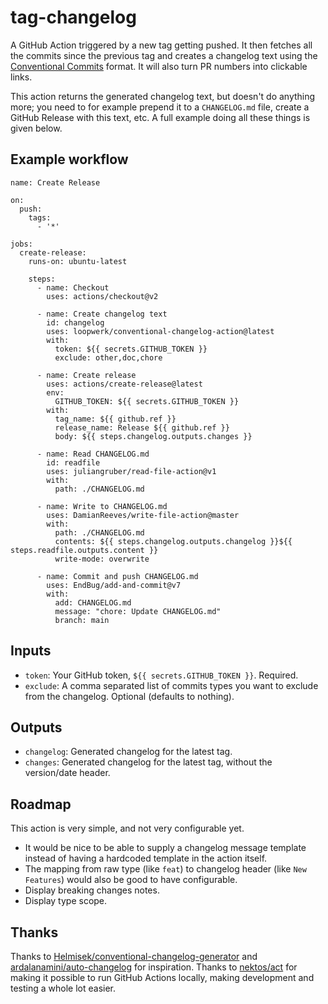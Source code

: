 # tag-changelog
A GitHub Action triggered by a new tag getting pushed. It then fetches all the commits since the previous tag and creates a changelog text using the [Conventional Commits](https://www.conventionalcommits.org) format. It will also turn PR numbers into clickable links.

This action returns the generated changelog text, but doesn't do anything more; you need to for example prepend it to a `CHANGELOG.md` file, create a GitHub Release with this text, etc. A full example doing all these things is given below.

## Example workflow
```
name: Create Release

on:
  push:
    tags:
      - '*'

jobs:
  create-release:
    runs-on: ubuntu-latest

    steps:
      - name: Checkout
        uses: actions/checkout@v2

      - name: Create changelog text
        id: changelog
        uses: loopwerk/conventional-changelog-action@latest
        with:
          token: ${{ secrets.GITHUB_TOKEN }}
          exclude: other,doc,chore

      - name: Create release
        uses: actions/create-release@latest
        env:
          GITHUB_TOKEN: ${{ secrets.GITHUB_TOKEN }}
        with:
          tag_name: ${{ github.ref }}
          release_name: Release ${{ github.ref }}
          body: ${{ steps.changelog.outputs.changes }}

      - name: Read CHANGELOG.md
        id: readfile
        uses: juliangruber/read-file-action@v1
        with:
          path: ./CHANGELOG.md

      - name: Write to CHANGELOG.md
        uses: DamianReeves/write-file-action@master
        with:
          path: ./CHANGELOG.md
          contents: ${{ steps.changelog.outputs.changelog }}${{ steps.readfile.outputs.content }}
          write-mode: overwrite

      - name: Commit and push CHANGELOG.md
        uses: EndBug/add-and-commit@v7
        with:
          add: CHANGELOG.md
          message: "chore: Update CHANGELOG.md"
          branch: main
```

## Inputs
* `token`: Your GitHub token, `${{ secrets.GITHUB_TOKEN }}`. Required.
* `exclude`: A comma separated list of commits types you want to exclude from the changelog. Optional (defaults to nothing).

## Outputs
* `changelog`: Generated changelog for the latest tag.
* `changes`: Generated changelog for the latest tag, without the version/date header.

## Roadmap
This action is very simple, and not very configurable yet. 

- It would be nice to be able to supply a changelog message template instead of having a hardcoded template in the action itself. 
- The mapping from raw type (like `feat`) to changelog header (like `New Features`) would also be good to have configurable. 
- Display breaking changes notes.
- Display type scope.

## Thanks
Thanks to [Helmisek/conventional-changelog-generator](https://github.com/Helmisek/conventional-changelog-generator) and [ardalanamini/auto-changelog](https://github.com/ardalanamini/auto-changelog) for inspiration. Thanks to [nektos/act](https://github.com/nektos/act) for making it possible to run GitHub Actions locally, making development and testing a whole lot easier.
